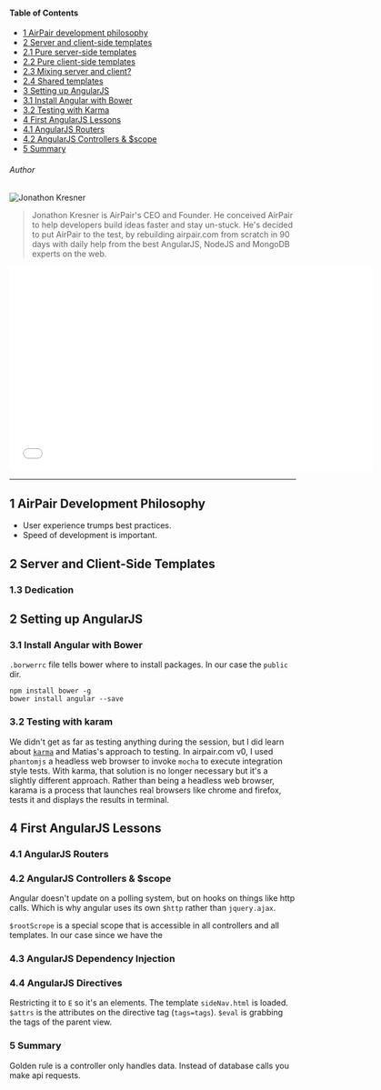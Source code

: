 #### Table of Contents
- [1 AirPair development philosophy](#1-airpair-development-philosophy)
- [2 Server and client-side templates](#server-and-client-side-templates)
 - [2.1 Pure server-side templates](#)
 - [2.2 Pure client-side templates](#)
 - [2.3 Mixing server and client?](#)
 - [2.4 Shared templates](#)
- [3 Setting up AngularJS](#)
 - [3.1 Install Angular with Bower](#)
 - [3.2 Testing with Karma](#)
- [4 First AngularJS Lessons](#)
 - [4.1 AngularJS Routers](#)
 - [4.2 AngularJS Controllers & $scope](#4-2-angularjs-controllers-scope) 
- [5 Summary](#4)

###### Author
![Jonathon Kresner](//gravatar.com/avatar/780d02a99798886da48711d8104801a4?s=100) 

> Jonathon Kresner is AirPair's CEO and Founder. He conceived AirPair to help developers build ideas faster and stay un-stuck.
> He's decided to put AirPair to the test, by rebuilding airpair.com from scratch in 90 days with daily help from the best 
> AngularJS, NodeJS and MongoDB experts on the web.

<iframe width="640" height="360" src="//www.youtube-nocookie.com/embed/GZess8ZAVAU" frameborder="0" allowfullscreen>
</iframe>

---

## 1 AirPair Development Philosophy

- User experience trumps best practices.
- Speed of development is important.

## 2 Server and Client-Side Templates

### 1.3 Dedication


## 2 Setting up AngularJS

### 3.1 Install Angular with Bower

`.borwerrc` file tells bower where to install packages. In our case the `public` dir.

<!--?prettify lang=cli linenums=false?-->

	npm install bower -g
	bower install angular --save

### 3.2 Testing with karam
We didn't get as far as testing anything during the session, but I did learn about [`karma`](http://karma-runner.github.io/) and Matias's approach to testing. In airpair.com v0, I used `phantomjs` a headless web browser to invoke `mocha` to execute integration style tests. With karma, that solution is no longer necessary but it's a slightly different approach. Rather than being a headless web browser, karama is a process that launches real browsers like chrome and firefox, tests it and displays the results in terminal.

## 4 First AngularJS Lessons

### 4.1 AngularJS Routers

### 4.2 AngularJS Controllers & $scope

Angular doesn't update on a polling system, but on hooks on things like http calls. Which is why angular uses its own `$http` rather than `jquery.ajax`.

`$rootScrope` is a special scope that is accessible in all controllers and all templates. In our case since we have the 

### 4.3 AngularJS Dependency Injection

### 4.4 AngularJS Directives

Restricting it to `E` so it's an elements. The template `sideNav.html` is loaded. `$attrs` is the attributes on the directive tag (`tags=tags`). `$eval` is grabbing the tags of the parent view. 

### 5 Summary

Golden rule is a controller only handles data. Instead of database calls you make api requests.